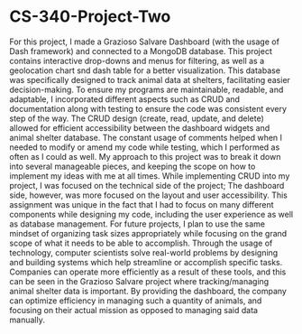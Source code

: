 # CS-340-Project-Two

  For this project, I made a Grazioso Salvare Dashboard (with the usage of Dash framework) and connected to a MongoDB database. This project contains interactive drop-downs and menus for filtering, as well as a geolocation chart snd dash table for a better visualization. This database was specifically designed to track animal data at shelters, facilitating easier decision-making. To ensure my programs are maintainable, readable, and adaptable, I incorporated different aspects such as CRUD and documentation along with testing to ensure the code was consistent every step of the way. The CRUD design (create, read, update, and delete) allowed for efficient accessibility between the dashboard widgets and animal shelter database. The constant usage of comments helped when I needed to modify or amend my code while testing, which I performed as often as I could as well.
  My approach to this project was to break it down into several manageable pieces, and keeping the scope on how to implement my ideas with me at all times. While implementing CRUD into my project, I was focused on the technical side of the project; The dashboard side, however, was more focused on the layout and user accessibility. This assignment was unique in the fact that I had to focus on many different components while designing my code, including the user experience as well as database management. For future projects, I plan to use the same mindset of organizing task sizes appropriately while focusing on the grand scope of what it needs to be able to accomplish. 
  Through the usage of technology, computer scientists solve real-world problems by designing and building systems which help streamline or accomplish specific tasks. Companies can operate more efficiently as a result of these tools, and this can be seen in the Grazioso Salvare project where tracking/managing animal shelter data is important. By providing the dashboard, the company can optimize efficiency in managing such a quantity of animals, and focusing on their actual mission as opposed to managing said data manually.
